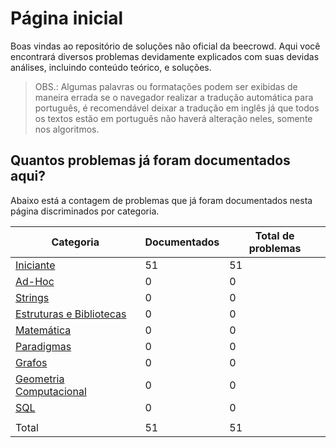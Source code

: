 # Página inicial

Boas vindas ao repositório de soluções não oficial da beecrowd. Aqui você encontrará diversos problemas devidamente explicados com suas devidas análises, incluindo conteúdo teórico, e soluções.

>OBS.: Algumas palavras ou formatações podem ser exibidas de maneira errada se o navegador realizar a tradução automática para português, é recomendável deixar a tradução em inglês já que todos os textos estão em português não haverá alteração neles, somente nos algoritmos.

## Quantos problemas já foram documentados aqui?

Abaixo está a contagem de problemas que já foram documentados nesta página discriminados por categoria.

| Categoria | Documentados | Total de problemas |
| -- | -- | -- |
| [Iniciante](./Iniciante/README.md) | 51 | 51 |
| [Ad-Hoc](./Ad-Hoc/README.md) | 0 | 0 |
| [Strings](./Strings/README.md) | 0 | 0 |
| [Estruturas e Bibliotecas](./EstruturasEBibliotecas/README.md) | 0 | 0 |
| [Matemática](./Matematica/README.md) | 0 | 0 |
| [Paradigmas](./Paradigmas/README.md) | 0 | 0 |
| [Grafos](./Grafos/README.md) | 0 | 0 |
| [Geometria Computacional](./GeometriaComputacional/README.md) | 0 | 0 |
| [SQL](./SQL/README.md) | 0 | 0 |
| | | |
| Total | 51 | 51 |
